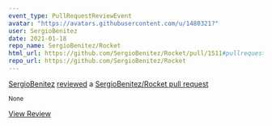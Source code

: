```yaml
---
event_type: PullRequestReviewEvent
avatar: "https://avatars.githubusercontent.com/u/1480321?"
user: SergioBenitez
date: 2021-01-18
repo_name: SergioBenitez/Rocket
html_url: https://github.com/SergioBenitez/Rocket/pull/1511#pullrequestreview-570254877
repo_url: https://github.com/SergioBenitez/Rocket
---
```


<a href='https://github.com/SergioBenitez' target='_blank'>SergioBenitez</a> <a href='https://github.com/SergioBenitez/Rocket/pull/1511#pullrequestreview-570254877' target='_blank'>reviewed</a> a <a href='https://github.com/SergioBenitez/Rocket/pull/1511' target='_blank'>SergioBenitez/Rocket pull request</a>

<small>None</small>

<a href='https://github.com/SergioBenitez/Rocket/pull/1511#pullrequestreview-570254877' target='_blank'>View Review</a>